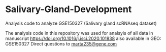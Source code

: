 # Salivary-Gland-Development
Analysis code to analyze GSE150327 (Salivary gland scRNAseq dataset)

The analysis code in this repository was used for analsyis of all data in manuscript https://doi.org/10.1016/j.isci.2020.101838
also available in GEO: GSE150327
Direct questions to marta235@gene.com


